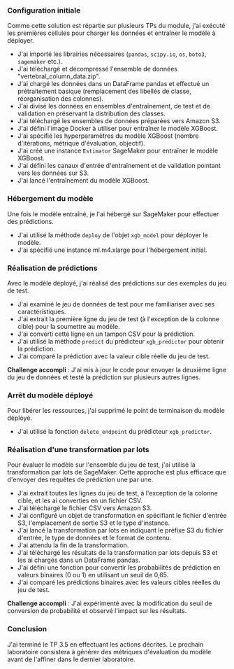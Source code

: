 ### Configuration initiale

Comme cette solution est répartie sur plusieurs TPs du module, j'ai exécuté les premières cellules pour charger les données et entraîner le modèle à déployer.

- J'ai importé les librairies nécessaires (`pandas`, `scipy.io`, `os`, `boto3`, `sagemaker` etc.).
- J'ai téléchargé et décompressé l'ensemble de données "vertebral_column_data.zip".
- J'ai chargé les données dans un DataFrame pandas et effectué un prétraitement basique (remplacement des libellés de classe, réorganisation des colonnes).
- J'ai divisé les données en ensembles d'entraînement, de test et de validation en préservant la distribution des classes.
- J'ai téléchargé les ensembles de données préparées vers Amazon S3.
- J'ai défini l'image Docker à utiliser pour entraîner le modèle XGBoost.
- J'ai spécifié les hyperparamètres du modèle XGBoost (nombre d'itérations, métrique d'évaluation, objectif).
- J'ai créé une instance `Estimator` SageMaker pour entraîner le modèle XGBoost.
- J'ai défini les canaux d'entrée d'entraînement et de validation pointant vers les données sur S3.
- J'ai lancé l'entraînement du modèle XGBoost.

### Hébergement du modèle

Une fois le modèle entraîné, je l'ai hébergé sur SageMaker pour effectuer des prédictions.

- J'ai utilisé la méthode `deploy` de l'objet `xgb_model` pour déployer le modèle.
- J'ai spécifié une instance ml.m4.xlarge pour l'hébergement initial.

### Réalisation de prédictions

Avec le modèle déployé, j'ai réalisé des prédictions sur des exemples du jeu de test.

- J'ai examiné le jeu de données de test pour me familiariser avec ses caractéristiques.
- J'ai extrait la première ligne du jeu de test (à l'exception de la colonne cible) pour la soumettre au modèle.
- J'ai converti cette ligne en un tampon CSV pour la prédiction.
- J'ai utilisé la méthode `predict` du prédicteur `xgb_predictor` pour obtenir la prédiction.
- J'ai comparé la prédiction avec la valeur cible réelle du jeu de test.

**Challenge accompli** : J'ai mis à jour le code pour envoyer la deuxième ligne du jeu de données et testé la prédiction sur plusieurs autres lignes.

### Arrêt du modèle déployé

Pour libérer les ressources, j'ai supprimé le point de terminaison du modèle déployé.

- J'ai utilisé la fonction `delete_endpoint` du prédicteur `xgb_predictor`.

### Réalisation d'une transformation par lots

Pour évaluer le modèle sur l'ensemble du jeu de test, j'ai utilisé la transformation par lots de SageMaker. Cette approche est plus efficace que d'envoyer des requêtes de prédiction une par une.

- J'ai extrait toutes les lignes du jeu de test, à l'exception de la colonne cible, et les ai converties en un fichier CSV.
- J'ai téléchargé le fichier CSV vers Amazon S3.
- J'ai configuré un objet de transformation en spécifiant le fichier d'entrée S3, l'emplacement de sortie S3 et le type d'instance.
- J'ai lancé la transformation par lots en indiquant le préfixe S3 du fichier d'entrée, le type de données et le format de contenu.
- J'ai attendu la fin de la transformation.
- J'ai téléchargé les résultats de la transformation par lots depuis S3 et les ai chargés dans un DataFrame pandas.
- J'ai défini une fonction pour convertir les probabilités de prédiction en valeurs binaires (0 ou 1) en utilisant un seuil de 0,65.
- J'ai comparé les prédictions binaires avec les valeurs cibles réelles du jeu de test.

**Challenge accompli** : J'ai expérimenté avec la modification du seuil de conversion de probabilité et observé l'impact sur les résultats.

### Conclusion

J'ai terminé le TP 3.5 en effectuant les actions décrites. Le prochain laboratoire consistera à générer des métriques d'évaluation du modèle avant de l'affiner dans le dernier laboratoire.